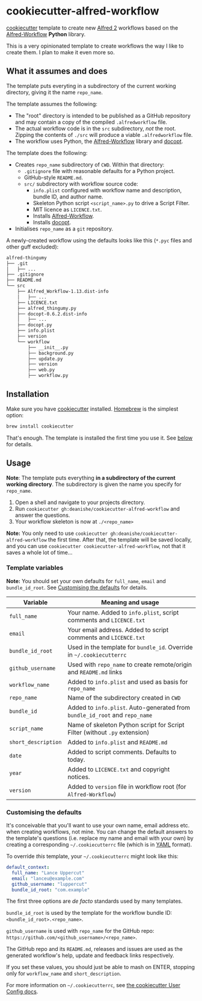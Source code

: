 # cookiecutter-alfred-workflow #

[cookiecutter][cc] template to create new [Alfred 2][alfred] workflows based on the [Alfred-Workflow][aw] **Python** library.

This is a very opinionated template to create workflows the way I like to create them. I plan to make it even more so.

## What it assumes and does ##

The template puts everyting in a subdirectory of the current working directory, giving it the name `repo_name`.

The template assumes the following:

- The "root" directory is intended to be published as a GitHub repository and may contain a copy of the compiled `.alfredworkflow` file.
- The actual workflow code is in the `src` subdirectory, *not* the root. Zipping the contents of `./src` will produce a viable `.alfredworkflow` file.
- The workflow uses Python, the [Alfred-Workflow][aw] library and [docopt][docopt].

The template does the following:

- Creates `repo_name` subdirectory of `CWD`. Within that directory:
    - `.gitignore` file with reasonable defaults for a Python project.
    - GitHub-style `README.md`.
    - `src/` subdirectory with workflow source code:
        - `info.plist` configured with workflow name and description, bundle ID, and author name.
        - Skeleton Python script `<script_name>.py` to drive a Script Filter.
        - MIT licence as `LICENCE.txt`.
        - Installs [Alfred-Workflow][aw].
        - Installs [docopt][docopt].
- Initialises `repo_name` as a `git` repository.

A newly-created workflow using the defaults looks like this (`*.pyc` files and other guff excluded):

```bash
alfred-thingumy
├── .git
│   ├── ...
├── .gitignore
├── README.md
└── src
    ├── Alfred_Workflow-1.13.dist-info
    │   ├── ...
    ├── LICENCE.txt
    ├── alfred_thingumy.py
    ├── docopt-0.6.2.dist-info
    │   ├── ...
    ├── docopt.py
    ├── info.plist
    ├── version
    └── workflow
        ├── __init__.py
        ├── background.py
        ├── update.py
        ├── version
        ├── web.py
        ├── workflow.py
```


## Installation ##

Make sure you have [cookiecutter][cc] installed. [Homebrew][homebrew] is the simplest option:

```bash
brew install cookiecutter
```

That's enough. The template is installed the first time you use it. See [below](#usage) for details.


## Usage ##

**Note**: The template puts everything **in a subdirectory of the current working directory**. The subdirectory is given the name you specify for `repo_name`.

1. Open a shell and navigate to your projects directory.
2. Run `cookiecutter gh:deanishe/cookiecutter-alfred-workflow` and answer the questions.
3. Your workflow skeleton is now at `./<repo_name>`

**Note:** You only need to use `cookiecutter gh:deanishe/cookiecutter-alfred-workflow` the first time. After that, the template will be saved locally, and you can use `cookiecutter cookiecutter-alfred-workflow`, not that it saves a whole lot of time…


### Template variables ###

**Note:** You should set your own defaults for `full_name`, `email` and `bundle_id_root`. See [Customising the defaults](#customising-the-defaults) for details.

|       Variable      |                              Meaning and usage                              |
|---------------------|-----------------------------------------------------------------------------|
| `full_name`         | Your name. Added to `info.plist`, script comments and `LICENCE.txt`         |
| `email`             | Your email address. Added to script comments and `LICENCE.txt`              |
| `bundle_id_root`    | Used in the template for `bundle_id`. Override in `~/.cookiecutterrc`       |
| `github_username`   | Used with `repo_name` to create remote/origin and `README.md` links         |
| `workflow_name`     | Added to `info.plist` and used as basis for `repo_name`                     |
| `repo_name`         | Name of the subdirectory created in `CWD`                                   |
| `bundle_id`         | Added to `info.plist`. Auto-generated from `bundle_id_root` and `repo_name` |
| `script_name`       | Name of skeleton Python script for Script Filter (without `.py` extension)  |
| `short_description` | Added to `info.plist` and `README.md`                                       |
| `date`              | Added to script comments. Defaults to today.                                |
| `year`              | Added to `LICENCE.txt` and copyright notices.                               |
| `version`           | Added to `version` file in workflow root (for `Alfred-Workflow`)            |


### Customising the defaults ###

It's conceivable that you'll want to use your own name, email address etc. when creating workflows, not mine. You can change the default answers to the template's questions (i.e. replace my name and email with your own) by creating a corresponding `~/.cookiecutterrc` file (which is in [YAML][yaml] format).

To override *this* template, your `~/.cookiecutterrc` might look like this:

```yaml
default_context:
  full_name: "Lance Uppercut"
  email: "lanceu@example.com"
  github_username: "luppercut"
  bundle_id_root: "com.example"
```

The first three options are *de facto* standards used by many templates.

`bundle_id_root` is used by the template for the workflow bundle ID: `<bundle_id_root>.<repo_name>`.

`github_username` is used with `repo_name` for the GitHub repo: `https://github.com/<github_username>/<repo_name>`.

The GitHub repo and its `README.md`, releases and issues are used as the generated workflow's help, update and feedback links respectively.

If you set these values, you should just be able to mash on ENTER, stopping only for `workflow_name` and `short_description`.

For more information on `~/.cookiecutterrc`, see [the cookiecutter User Config docs][ccrc].



[homebrew]: http://brew.sh/
[cc]: https://github.com/audreyr/cookiecutter
[ccrc]: http://cookiecutter.readthedocs.org/en/latest/advanced_usage.html#user-config-0-7-0
[alfred]: https://www.alfredapp.com/
[aw]: http://www.deanishe.net/alfred-workflow/
[docopt]: http://www.docopt.org/
[yaml]: http://yaml.org/
